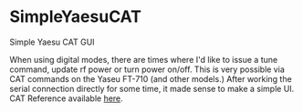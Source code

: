 # SimpleYaesuCAT
Simple Yaesu CAT GUI

When using digital modes, there are times where I'd like to issue a tune command, update rf power or turn power on/off.  This is very possible via CAT commands on the Yaseu FT-710 (and other models.)  After working the serial connection directly for some time, it made sense to make a simple UI.  CAT Reference available [here](https://www.yaesu.com/downloadFile.cfm?FileID=17797&FileCatID=158&FileName=FT%2D710%5FCAT%5FOM%5FENG%5F2306%2DC.pdf&FileContentType=application%2Fpdf).

